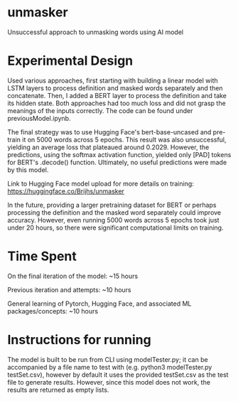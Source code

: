 # unmasker
Unsuccessful approach to unmasking words using AI model

# Experimental Design 
Used various approaches, first starting with building a linear model with LSTM layers to process definition and masked words separately and then concatenate. Then, I added a BERT layer to process the definition and take its hidden state. Both approaches had too much loss and did not grasp the meanings of the inputs correctly. The code can be found under previousModel.ipynb. 

The final strategy was to use Hugging Face's bert-base-uncased and pre-train it on 5000 words across 5 epochs. This result was also unsuccessful, yielding an average loss that plateaued around 0.2029. However, the predictions, using the softmax activation function, yielded only [PAD] tokens for BERT's .decode() function. Ultimately, no useful predictions were made by this model. 

Link to Hugging Face model upload for more details on training: https://huggingface.co/Brijhs/unmasker

In the future, providing a larger pretraining dataset for BERT or perhaps processing the definition and the masked word separately could improve accuracy. However, even running 5000 words across 5 epochs took just under 20 hours, so there were significant computational limits on training.
# Time Spent
On the final iteration of the model: ~15 hours

Previous iteration and attempts: ~10 hours

General learning of Pytorch, Hugging Face, and associated ML packages/concepts: ~10 hours

# Instructions for running
The model is built to be run from CLI using modelTester.py; it can be accompanied by a file name to test with (e.g. python3 modelTester.py testSet.csv), however by default it uses the provided testSet.csv as the test file to generate results. However, since this model does not work, the results are returned as empty lists. 
